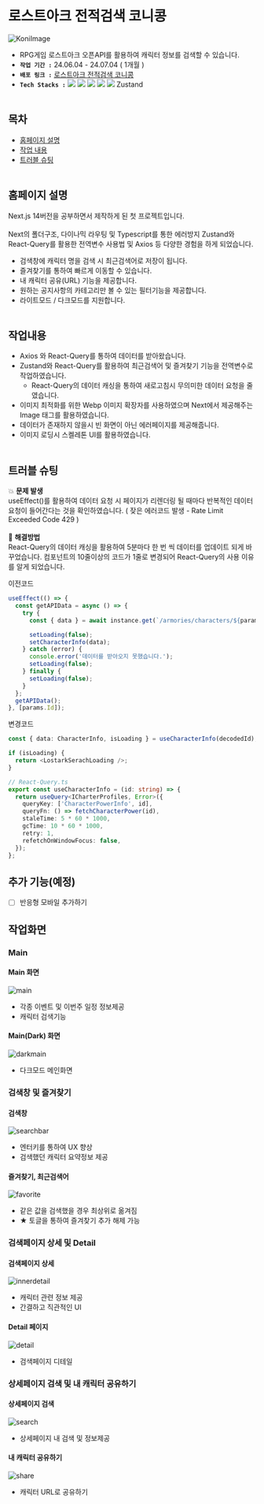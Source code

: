 # 로스트아크 전적검색 코니콩

![KoniImage](https://github.com/Junmovo/Konikong/assets/101781675/2f1c8715-7cb4-4674-95f7-864f2de25ce3)

- RPG게임 로스트아크 오픈API를 활용하여 캐릭터 정보를 검색할 수 있습니다.
  <br/>
- **`작업 기간 :`** 24.06.04 - 24.07.04 ( 1개월 )
- **`배포 링크 :`** [로스트아크 전적검색 코니콩](https://junmo-github-io.vercel.app/)
- **`Tech Stacks :`** <img src="https://img.shields.io/badge/Next.js-000000?style=flat-square&logo=Next.js&logoColor=white"/> <img src="https://img.shields.io/badge/React-61DAFB?style=flat-square&logo=React&logoColor=black"/> <img src="https://img.shields.io/badge/Typescript-3178C6?style=flat-square&logo=Typescript&logoColor=white"/> <img src="https://img.shields.io/badge/Tailwind CSS-06B6D4?style=flat-square&logo=Tailwind CSS&logoColor=white"/> <img src="https://img.shields.io/badge/React Query-FF4154?style=flat-square&logo=React Query&logoColor=white"/> Zustand
  <br/>
  <br/>

## 목차

- [홈페이지 설명](#홈페이지-설명)
- [작업 내용](#작업내용)
- [트러블 슈팅](#트러블-슈팅)
  <br/>
  <br/>

## 홈페이지 설명

Next.js 14버전을 공부하면서 제작하게 된 첫 프로젝트입니다.  
<br/>
Next의 폴더구조, 다이나믹 라우팅 및 Typescript를 통한 에러방지
Zustand와 React-Query를 활용한 전역변수 사용법 및 Axios 등 다양한 경험을 하게 되었습니다.

- 검색창에 캐릭터 명을 검색 시 최근검색어로 저장이 됩니다.
- 즐겨찾기를 통하여 빠르게 이동할 수 있습니다.
- 내 캐릭터 공유(URL) 기능을 제공합니다.
- 원하는 공지사항의 카테고리만 볼 수 있는 필터기능을 제공합니다.
- 라이트모드 / 다크모드를 지원합니다.
  <br/>
  <br/>

## 작업내용

- Axios 와 React-Query를 통하여 데이터를 받아왔습니다.
- Zustand와 React-Query를 활용하여 최근검색어 및 즐겨찾기 기능을 전역변수로 작업하였습니다.
  - React-Query의 데이터 캐싱을 통하여 새로고침시 무의미한 데이터 요청을 줄였습니다.
- 이미지 최적화를 위한 Webp 이미지 확장자를 사용하였으며 Next에서 제공해주는 Image 태그를 활용하였습니다.
- 데이터가 존재하지 않을시 빈 화면이 아닌 에러페이지를 제공해줍니다.
- 이미지 로딩시 스켈레톤 UI를 활용하였습니다.
  <br/>
  <br/>

## 트러블 슈팅

💥 **문제 발생**  
useEffect()를 활용하여 데이터 요청 시 페이지가 리렌더링 될 때마다 반복적인 데이터 요청이 들어간다는 것을 확인하였습니다. ( 잦은 에러코드 발생 - Rate Limit Exceeded Code 429 )  
<br/>
👏 **해결방법**  
React-Query의 데이터 캐싱을 활용하여 5분마다 한 번 씩 데이터를 업데이트 되게 바꾸었습니다. 컴포넌트의 10줄이상의 코드가 1줄로 변경되어 React-Query의 사용 이유를 알게 되었습니다.

이전코드

```typescript
useEffect(() => {
  const getAPIData = async () => {
    try {
      const { data } = await instance.get(`/armories/characters/${params.Id}/profiles`);

      setLoading(false);
      setCharacterInfo(data);
    } catch (error) {
      console.error('데이터를 받아오지 못했습니다.');
      setLoading(false);
    } finally {
      setLoading(false);
    }
  };
  getAPIData();
}, [params.Id]);
```

변경코드

```typescript
const { data: CharacterInfo, isLoading } = useCharacterInfo(decodedId);

if (isLoading) {
  return <LostarkSerachLoading />;
}

// React-Query.ts
export const useCharacterInfo = (id: string) => {
  return useQuery<ICharterProfiles, Error>({
    queryKey: ['CharacterPowerInfo', id],
    queryFn: () => fetchCharacterPower(id),
    staleTime: 5 * 60 * 1000,
    gcTime: 10 * 60 * 1000,
    retry: 1,
    refetchOnWindowFocus: false,
  });
};
```

## 추가 기능(예정)

- [ ] 반응형 모바일 추가하기

## 작업화면

### Main

#### Main 화면

![main](https://github.com/Junmovo/Konikong/assets/101781675/6286a726-bdcb-4267-a8c6-dab812a4c9bd)

- 각종 이벤트 및 이번주 일정 정보제공
- 캐릭터 검색기능

#### Main(Dark) 화면

![darkmain](https://github.com/Junmovo/Konikong/assets/101781675/19c99f23-ab4e-4ab9-a9db-66d9b11e3e8d)

- 다크모드 메인화면

### 검색창 및 즐겨찾기

#### 검색창

![searchbar](https://github.com/Junmovo/Konikong/assets/101781675/333a2117-67a6-4987-a090-156097eb3be8)

- 엔터키를 통하여 UX 향상
- 검색했던 캐릭터 요약정보 제공

#### 즐겨찾기, 최근검색어

![favorite](https://github.com/Junmovo/Konikong/assets/101781675/fac4ab7c-d3a2-40fe-b3e4-5f56d7d12c54)

- 같은 값을 검색했을 경우 최상위로 옮겨짐
- ★ 토글을 통하여 즐겨찾기 추가 해제 가능

### 검색페이지 상세 및 Detail

#### 검색페이지 상세

![innerdetail](https://github.com/Junmovo/Konikong/assets/101781675/d5264b45-84d5-4b45-8728-fc0a87405c33)

- 캐릭터 관련 정보 제공
- 간결하고 직관적인 UI

#### Detail 페이지

![detail](https://github.com/Junmovo/Konikong/assets/101781675/cfb56fa7-5128-49f2-afa5-56cd6b455cf9)

- 검색페이지 디테일

### 상세페이지 검색 및 내 캐릭터 공유하기

#### 상세페이지 검색

![search](https://github.com/Junmovo/Konikong/assets/101781675/26495467-d44a-4f52-88a8-b323c8347691)

- 상세페이지 내 검색 및 정보제공

#### 내 캐릭터 공유하기

![share](https://github.com/Junmovo/Konikong/assets/101781675/93e7e485-8f5c-41d8-a1c6-8b6237de446c)

- 캐릭터 URL로 공유하기
